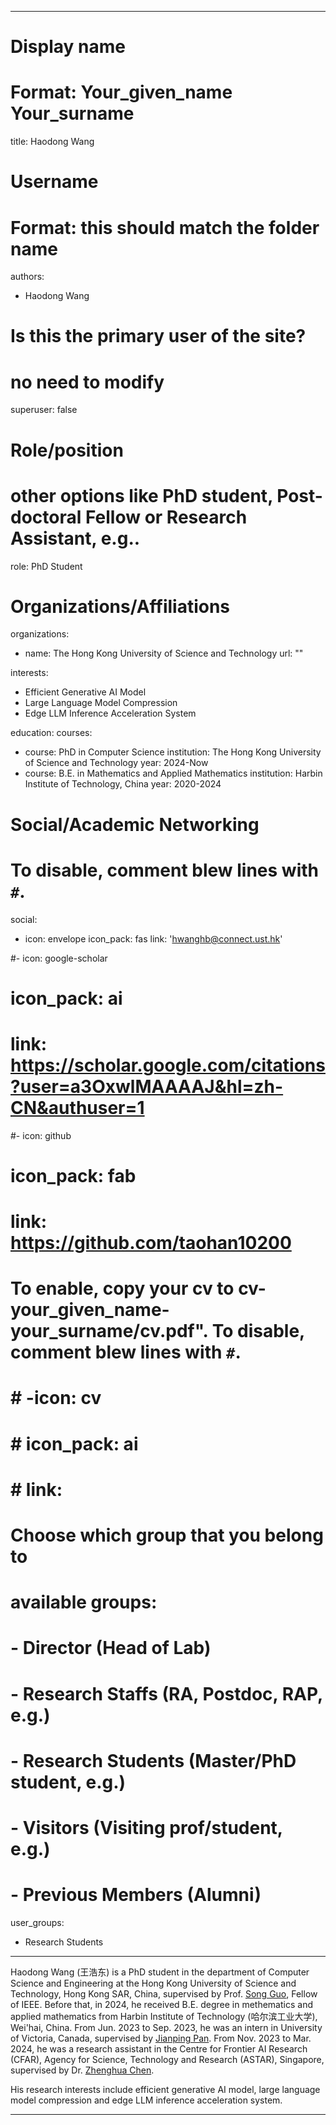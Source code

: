 
---
# Display name
# Format: Your_given_name Your_surname 
title: Haodong Wang

# Username
# Format: this should match the folder name
authors:
- Haodong Wang

# Is this the primary user of the site?
# no need to modify 
superuser: false

# Role/position
# other options like PhD student, Post-doctoral Fellow or Research Assistant, e.g..
role: PhD Student

# Organizations/Affiliations
organizations:
- name: The Hong Kong University of Science and Technology
  url: ""

interests:
- Efficient Generative AI Model
- Large Language Model Compression
- Edge LLM Inference Acceleration System 

education:
  courses:
  - course: PhD in Computer Science
    institution: The Hong Kong University of Science and Technology
    year: 2024-Now
  - course: B.E. in Mathematics and Applied Mathematics
    institution: Harbin Institute of Technology, China
    year: 2020-2024

# Social/Academic Networking
# To disable, comment blew lines with `#`.
social:
- icon: envelope
  icon_pack: fas
  link: 'hwanghb@connect.ust.hk'

#- icon: google-scholar
# icon_pack: ai
#  link: https://scholar.google.com/citations?user=a3OxwlMAAAAJ&hl=zh-CN&authuser=1

#- icon: github
# icon_pack: fab
#  link: https://github.com/taohan10200

# To enable, copy your cv to cv-your_given_name-your_surname/cv.pdf". To disable, comment blew lines with `#`.
# # -icon: cv
# # icon_pack: ai
# # link:

# Choose which group that you belong to
#  available groups:
#  - Director (Head of Lab)
#  - Research Staffs (RA, Postdoc, RAP, e.g.)
#  - Research Students (Master/PhD student, e.g.)
#  - Visitors (Visiting prof/student, e.g.)
#  - Previous Members (Alumni)
user_groups:
- Research Students
---

Haodong Wang (王浩东) is a PhD student in the department of Computer Science and Engineering at the Hong Kong University of Science and Technology, Hong Kong SAR, China, supervised by Prof. [Song Guo](https://cse.hkust.edu.hk/admin/people/faculty/profile/songguo), Fellow of IEEE. Before that,  in 2024, he received B.E. degree in methematics and applied mathematics from Harbin Institute of Technology (哈尔滨工业大学), Wei'hai, China. From Jun. 2023 to Sep. 2023, he was an intern in University of Victoria, Canada, supervised by [Jianping Pan](https://webhome.cs.uvic.ca/~pan/). From Nov. 2023 to Mar. 2024, he was a research assistant in the Centre for Frontier AI Research (CFAR), Agency for Science, Technology and Research (ASTAR), Singapore, supervised by Dr. [Zhenghua Chen](https://zhenghuantu.github.io/).


His research interests include efficient generative AI model, large language model compression and edge LLM inference acceleration system.

---

